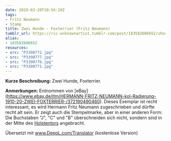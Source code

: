 ```yaml
---
date: 2019-03-20T10:54:19Z
tags:
- Fritz Neumann
- Stamp
title: Zwei Hunde - Foxterrier (Fritz Neumann)
tumblr_url: https://ric-unknownartist.tumblr.com/post/183582606652/short-description-two-dogs-fox-terrier-notes
alias:
- 183582606652
resources:
- src: "P3390772.jpg"
- src: "P3390777.jpg"
- src: "P3390776.jpg"
- src: "P3390771.jpg"
---
```


**Kurze Beschreibung:** Zwei Hunde, Foxterrier.

**Anmerkungen:** Entnommen von [eBay] (https://www.ebay.de/itm/HERMANN-FRITZ-NEUMANN-kol-Radierung-1910-20-ZWEI-FOXTERRIER-/372190490460). Dieses Exemplar ist recht interessant, es wird Hermann Fritz Neumann zugeschrieben und dürfte recht alt sein. Er zeigt auch die Stempelmarke, aber in einer anderen Form: Die Buchstaben "J", "C" und "B" überschneiden sich nicht, sondern sind in der Mitte des [Holstentors](https://en.wikipedia.org/wiki/Holstentor) angebracht.

Übersetzt mit www.DeepL.com/Translator (kostenlose Version)
